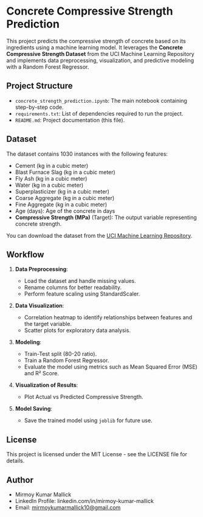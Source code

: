 # Concrete Compressive Strength Prediction

This project predicts the compressive strength of concrete based on its ingredients using a machine learning model. It leverages the **Concrete Compressive Strength Dataset** from the UCI Machine Learning Repository and implements data preprocessing, visualization, and predictive modeling with a Random Forest Regressor.

## Project Structure
- `concrete_strength_prediction.ipynb`: The main notebook containing step-by-step code.
- `requirements.txt`: List of dependencies required to run the project.
- `README.md`: Project documentation (this file).

## Dataset
The dataset contains 1030 instances with the following features:
- Cement (kg in a cubic meter)
- Blast Furnace Slag (kg in a cubic meter)
- Fly Ash (kg in a cubic meter)
- Water (kg in a cubic meter)
- Superplasticizer (kg in a cubic meter)
- Coarse Aggregate (kg in a cubic meter)
- Fine Aggregate (kg in a cubic meter)
- Age (days): Age of the concrete in days
- **Compressive Strength (MPa)** (Target): The output variable representing concrete strength.

You can download the dataset from the [UCI Machine Learning Repository](https://archive.ics.uci.edu/ml/datasets/Concrete+Compressive+Strength).

## Workflow
1. **Data Preprocessing**:
   - Load the dataset and handle missing values.
   - Rename columns for better readability.
   - Perform feature scaling using StandardScaler.

2. **Data Visualization**:
   - Correlation heatmap to identify relationships between features and the target variable.
   - Scatter plots for exploratory data analysis.

3. **Modeling**:
   - Train-Test split (80-20 ratio).
   - Train a Random Forest Regressor.
   - Evaluate the model using metrics such as Mean Squared Error (MSE) and R² Score.

4. **Visualization of Results**:
   - Plot Actual vs Predicted Compressive Strength.

5. **Model Saving**:
   - Save the trained model using `joblib` for future use.
## License
This project is licensed under the MIT License - see the LICENSE file for details.

## Author
- Mirmoy Kumar Mallick
- LinkedIn Profile: linkedin.com/in/mirmoy-kumar-mallick
- Email: mirmoykumarmallick10@gmail.com
